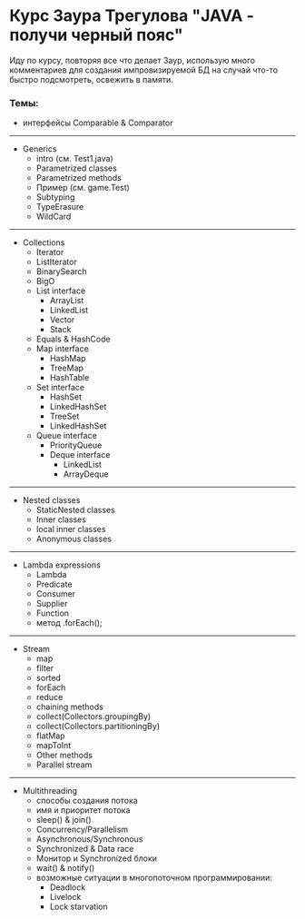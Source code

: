 # Курс Заура Трегулова "JAVA - получи черный пояс"

Иду по курсу, повторяя все что делает Заур, использую много комментариев для создания импровизируемой БД на случай что-то быстро подсмотреть, освежить в памяти.

### Темы:

+ интерфейсы Comparable & Comparator

***

+ Generics
  + intro (см. Test1.java)
  + Parametrized classes
  + Parametrized methods
  + Пример (см. game.Test)
  + Subtyping
  + TypeErasure
  + WildCard

***

+ Collections
  + Iterator
  + ListIterator
  + BinarySearch
  + BigO
  + List interface
    - ArrayList
    - LinkedList
    - Vector
    - Stack
  + Equals & HashCode
  + Map interface
    - HashMap
    - TreeMap
    - HashTable
  + Set interface
    - HashSet
    - LinkedHashSet
    - TreeSet
    - LinkedHashSet
  + Queue interface
    - PriorityQueue
    - Deque interface
      - LinkedList
      - ArrayDeque
  
***

+ Nested classes
  - StaticNested classes
  - Inner classes
  - local inner classes
  - Anonymous classes

***

+ Lambda expressions
  - Lambda
  - Predicate
  - Consumer
  - Supplier
  - Function
  - метод .forEach();

***

+ Stream
  - map
  - filter
  - sorted
  - forEach
  - reduce
  - chaining methods
  - collect(Collectors.groupingBy)
  - collect(Collectors.partitioningBy)
  - flatMap
  - mapToInt
  - Other methods
  - Parallel stream

***

+ Multithreading
  + способы создания потока
  + имя и приоритет потока
  + sleep() & join()
  + Concurrency/Parallelism
  + Asynchronous/Synchronous
  + Synchronized & Data race
  + Монитор и Synchronized блоки
  + wait() & notify()
  + возможные ситуации в многопоточном программировании:
    + Deadlock
    + Livelock
    + Lock starvation
    